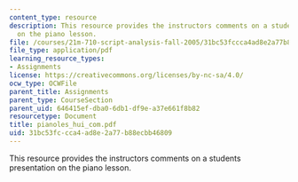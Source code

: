 ```yaml
---
content_type: resource
description: This resource provides the instructors comments on a students presentation
  on the piano lesson.
file: /courses/21m-710-script-analysis-fall-2005/31bc53fccca4ad8e2a77b88ecbb46809_pianoles_hui_com.pdf
file_type: application/pdf
learning_resource_types:
- Assignments
license: https://creativecommons.org/licenses/by-nc-sa/4.0/
ocw_type: OCWFile
parent_title: Assignments
parent_type: CourseSection
parent_uid: 646415ef-dba0-6db1-df9e-a37e661f8b82
resourcetype: Document
title: pianoles_hui_com.pdf
uid: 31bc53fc-cca4-ad8e-2a77-b88ecbb46809
---
```

This resource provides the instructors comments on a students presentation on the piano lesson.